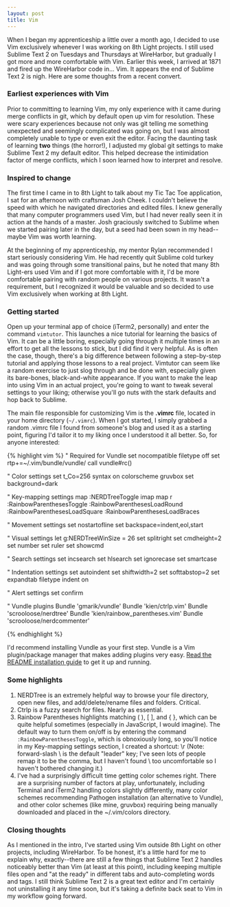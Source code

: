 ```yaml
---
layout: post
title: Vim
---
```

When I began my apprenticeship a little over a month ago, I decided to use Vim exclusively whenever I was working on 8th Light projects. I still used Sublime Text 2 on Tuesdays and Thursdays at WireHarbor, but gradually I got more and more comfortable with Vim. Earlier this week, I arrived at 1871 and fired up the WireHarbor code in... Vim. It appears the end of Sublime Text 2 is nigh. Here are some thoughts from a recent convert.

### Earliest experiences with Vim
Prior to committing to learning Vim, my only experience with it came during merge conflicts in git, which by default open up vim for resolution. These were scary experiences because not only was git telling me something unexpected and seemingly complicated was going on, but I was almost completely unable to type or even exit the editor. Facing the daunting task of learning **two** things (the horror!), I adjusted my global git settings to make Sublime Text 2 my default editor. This helped decrease the intimidation factor of merge conflicts, which I soon learned how to interpret and resolve.

### Inspired to change
The first time I came in to 8th Light to talk about my Tic Tac Toe application, I sat for an afternoon with craftsman Josh Cheek. I couldn't believe the speed with which he navigated directories and edited files. I knew generally that many computer programmers used Vim, but I had never really seen it in action at the hands of a master. Josh graciously switched to Sublime when we started pairing later in the day, but a seed had been sown in my head--maybe Vim was worth learning.

At the beginning of my apprenticeship, my mentor Rylan recommended I start seriously considering Vim. He had recently quit Sublime cold turkey and was going through some transitional pains, but he noted that many 8th Light-ers used Vim and if I got more comfortable with it, I'd be more comfortable pairing with random people on various projects. It wasn't a requirement, but I recognized it would be valuable and so decided to use Vim exclusively when working at 8th Light.

### Getting started
Open up your terminal app of choice (iTerm2, personally) and enter the command `vimtutor`. This launches a nice tutorial for learning the basics of Vim. It can be a little boring, especially going through it multiple times in an effort to get all the lessons to stick, but I did find it very helpful. As is often the case, though, there's a big difference between following a step-by-step tutorial and applying those lessons to a real project. Vimtutor can seem like a random exercise to just slog through and be done with, especially given its bare-bones, black-and-white appearance. If you want to make the leap into using Vim in an actual project, you're going to want to tweak several settings to your liking; otherwise you'll go nuts with the stark defaults and hop back to Sublime.

The main file responsible for customizing Vim is the **.vimrc** file, located in your home directory (`~/.vimrc`). When I got started, I simply grabbed a random .vimrc file I found from someone's blog and used it as a starting point, figuring I'd tailor it to my liking once I understood it all better. So, for anyone interested:

{% highlight vim %}
" Required for Vundle
set nocompatible
filetype off
set rtp+=~/.vim/bundle/vundle/
call vundle#rc()


" Color settings
set t_Co=256
syntax on
colorscheme gruvbox
set background=dark


" Key-mapping settings
map <leader><leader> :NERDTreeToggle<CR>
imap <C-c> <ESC>
map <leader>r :RainbowParenthesesToggle<CR> :RainbowParenthesesLoadRound<CR> :RainbowParenthesesLoadSquare<CR> :RainbowParenthesesLoadBraces<CR>


" Movement settings
set nostartofline
set backspace=indent,eol,start


" Visual settings
let g:NERDTreeWinSize = 26
set splitright
set cmdheight=2
set number
set ruler
set showcmd


" Search settings
set incsearch
set hlsearch
set ignorecase
set smartcase


" Indentation settings
set autoindent
set shiftwidth=2
set softtabstop=2
set expandtab
filetype indent on


" Alert settings
set confirm


" Vundle plugins
Bundle 'gmarik/vundle'
Bundle 'kien/ctrlp.vim'
Bundle 'scrooloose/nerdtree'
Bundle 'kien/rainbow_parentheses.vim'
Bundle 'scrooloose/nerdcommenter'

{% endhighlight %}

I'd recommend installing Vundle as your first step. Vundle is a Vim plugin/package manager that makes adding plugins very easy. [Read the README installation guide](https://github.com/gmarik/Vundle.vim) to get it up and running.

### Some highlights
1. NERDTree is an extremely helpful way to browse your file directory, open new files, and add/delete/rename files and folders. Critical.
2. Ctrlp is a fuzzy search for files. Nearly as essential.
3. Rainbow Parentheses highlights matching ( ), [ ], and { }, which can be quite helpful sometimes (especially in JavaScript, I would imagine). The default way to turn them on/off is by entering the command `:RainbowParenthesesToggle`, which is obnoxiously long, so you'll notice in my Key-mapping settings section, I created a shortcut: \r (Note: forward-slash \ is the default "leader" key; I've seen lots of people remap it to be the comma, but I haven't found \ too uncomfortable so I haven't bothered changing it.)
4. I've had a surprisingly difficult time getting color schemes right. There are a surprising number of factors at play, unfortunately, including Terminal and iTerm2 handling colors slightly differently, many color schemes recommending Pathogen installation (an alternative to Vundle), and other color schemes (like mine, gruvbox) requiring being manually downloaded and placed in the ~/.vim/colors directory.

### Closing thoughts
As I mentioned in the intro, I've started using Vim outside 8th Light on other projects, including WireHarbor. To be honest, it's a little hard for me to explain why, exactly--there are still a few things that Sublime Text 2 handles noticeably better than Vim (at least at this point), including keeping multiple files open and "at the ready" in different tabs and auto-completing words and tags. I still think Sublime Text 2 is a great text editor and I'm certainly not uninstalling it any time soon, but it's taking a definite back seat to Vim in my workflow going forward.